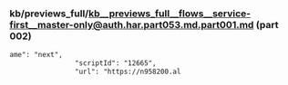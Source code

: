 ### kb/previews_full/kb__previews_full__flows__service-first__master-only@auth.har.part053.md.part001.md (part 002)

```md
ame": "next",
                "scriptId": "12665",
                "url": "https://n958200.al
```

```

